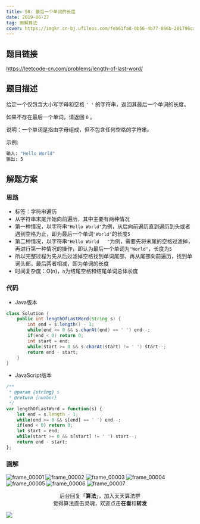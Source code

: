 ```yaml
---
title: 58. 最后一个单词的长度
date: 2019-06-27
tag: 画解算法
cover: https://imgkr.cn-bj.ufileos.com/feb61fad-0b56-4b77-886b-201796cac9f1.png
---
```


## 题目链接

https://leetcode-cn.com/problems/length-of-last-word/

## 题目描述

给定一个仅包含大小写字母和空格 `' '` 的字符串，返回其最后一个单词的长度。

如果不存在最后一个单词，请返回 `0` 。

说明：一个单词是指由字母组成，但不包含任何空格的字符串。

示例:

```bash
输入: "Hello World"
输出: 5
```


## 解题方案

### 思路

- 标签：字符串遍历
- 从字符串末尾开始向前遍历，其中主要有两种情况
- 第一种情况，以字符串`"Hello World"`为例，从后向前遍历直到遍历到头或者遇到空格为止，即为最后一个单词`"World"`的长度`5`
- 第二种情况，以字符串`"Hello World   "`为例，需要先将末尾的空格过滤掉，再进行第一种情况的操作，即认为最后一个单词为`"World"`，长度为`5`
- 所以完整过程为先从后过滤掉空格找到单词尾部，再从尾部向前遍历，找到单词头部，最后两者相减，即为单词的长度
- 时间复杂度：O(n)，`n`为结尾空格和结尾单词总体长度

### 代码

- Java版本

```Java
class Solution {
    public int lengthOfLastWord(String s) {
        int end = s.length() - 1;
        while(end >= 0 && s.charAt(end) == ' ') end--;
        if(end < 0) return 0;
        int start = end;
        while(start >= 0 && s.charAt(start) != ' ') start--;
        return end - start;
    }
}
```

- JavaScript版本

```JavaScript
/**
 * @param {string} s
 * @return {number}
 */
var lengthOfLastWord = function(s) {
    let end = s.length - 1;
    while(end >= 0 && s[end] == ' ') end--;
    if(end < 0) return 0;
    let start = end;
    while(start >= 0 && s[start] != ' ') start--;
    return end - start;
};
```


### 画解

![frame_00001](https://imgkr.cn-bj.ufileos.com/4747e84a-6fb9-40fd-b2b2-ecccd562aade.png)
![frame_00002](https://imgkr.cn-bj.ufileos.com/7e66b90b-818c-48e8-a1ca-fc32b83e2907.png)
![frame_00003](https://imgkr.cn-bj.ufileos.com/f3a7108a-f545-4531-9443-70bd493f2913.png)
![frame_00004](https://imgkr.cn-bj.ufileos.com/6a7e1fef-e1ac-4dd4-b120-83553b509f2d.png)
![frame_00005](https://imgkr.cn-bj.ufileos.com/90b2f5f5-c768-40c9-88c8-67a13c520a4a.png)
![frame_00006](https://imgkr.cn-bj.ufileos.com/b76316ca-d566-4365-9e9a-3b958d0942f8.png)
![frame_00007](https://imgkr.cn-bj.ufileos.com/feb61fad-0b56-4b77-886b-201796cac9f1.png)

<span style="display:block;text-align:center;">后台回复「<strong>算法</strong>」，加入天天算法群</span>
<span style="display:block;text-align:center;">觉得算法直击灵魂，欢迎点击<strong>在看</strong>和<strong>转发</strong></span>

![](https://imgkr.cn-bj.ufileos.com/f3e6917b-991c-4ef5-a29a-bb5d9af1273a.gif)